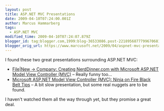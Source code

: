 ```yaml
---
layout: post
title: ASP.NET MVC Presentations
date: 2009-04-10T07:24:00.001Z
author: Marcus Hammarberg
tags:
  - ASP.NET MVC
modified_time: 2009-04-10T07:24:07.879Z
blogger_id: tag:blogger.com,1999:blog-36533086.post-2218956877799670681
blogger_orig_url: https://www.marcusoft.net/2009/04/aspnet-mvc-presentations.html
---
```


I found these two great presentations surrounding ASP.NET MVC:

- [File|New -> Company: Creating NerdDinner.com with Microsoft ASP.NET Model View Controller (MVC)](http://videos.visitmix.com/MIX09/T49F) – Really funny too...
- [Microsoft ASP.NET Model View Controller (MVC): Ninja on Fire Black Belt Tips](http://videos.visitmix.com/MIX09/T44F) – A bit slow presentation, but some real nuggets are to be found.

I haven't watched them all the way through yet, but they promise a great deal.
